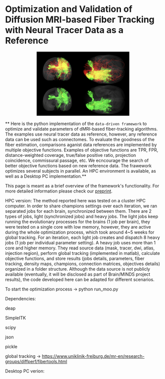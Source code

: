 # Optimization and Validation of Diffusion MRI-based Fiber Tracking with Neural Tracer Data as a Reference

<p align="center">
  <img width="300" src="https://github.com/oist/gt_moo/blob/master/docs/moo_gt.png">
</p>

** Here is the python implementation of the `data-driven framework` to optimize and validate parameters of dMRI-based fiber-tracking algorithms.
The examples use neural tracer data as reference, however, any reference data can be used such as connectomes. To evaluate the goodness of the fiber estimation, comparisons aganist data references are implemented by multiple objective functions. Examples of objective functions are TPR, FPR, distance-weighted coverage, true/false positive ratio, projection coincidence, commissural passage, etc. We ecncourage the search of better objective functions based on new reference data. The frawework optimizes several subjects in parallel. An HPC environment is available, as well as a Desktop PC implementation.**

This page is meant as a brief overview of the framework's functionality. For more detailed information please check our [preprint](https://arxiv.org/abs/1911.13215).

HPC version:
The method reported here was tested on a cluster HPC computer. In order to share champions settings over each iteration, we ran separated jobs for each brain, synchronized between them. There are 2 types of jobs, light (synchronized jobs) and heavy jobs. The light jobs keep running the evolutionary processes for the brains (1 job per brain), they were tested on a single core with low memory, however, they are active during the whole optimization process, which took around 4~5 weeks for global tracking. For an iteration, each light job creates and dispatch 8 heavy jobs (1 job per individual parameter setting). A heavy job uses more than 1 core and higher memory. They read source data (mask, tracer, dwi, atlas, injection region), perform global tracking (implemented in matlab), calculate objective functions, and store results (jobs details, parameters, fiber tracking, density maps, champions, connection matrices, objectives details) organized in a folder structure. Although the data source is not publicly available (eventually, it will be disclosed as part of Brain/MINDS project results), the code developed here can be adapted for different scenarios.

To start the optimization process -> python run_moo.py

Dependencies:

deap

SimpleITK

scipy

json

pickle

global tracking ->  https://www.uniklinik-freiburg.de/mr-en/research-groups/diffperf/fibertools.html




Desktop PC verion:




